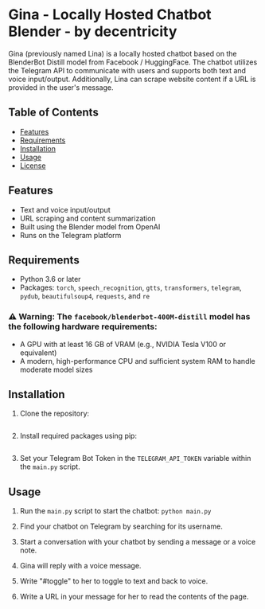 # Gina - Locally Hosted Chatbot Blender - by decentricity

Gina (previously named Lina) is a locally hosted chatbot based on the BlenderBot Distill model from Facebook / HuggingFace. The chatbot utilizes the Telegram API to communicate with users and supports both text and voice input/output. Additionally, Lina can scrape website content if a URL is provided in the user's message.

## Table of Contents
- [Features](#features)
- [Requirements](#requirements)
- [Installation](#installation)
- [Usage](#usage)
- [License](#license)

## Features
- Text and voice input/output
- URL scraping and content summarization
- Built using the Blender model from OpenAI
- Runs on the Telegram platform

## Requirements
- Python 3.6 or later
- Packages: `torch`, `speech_recognition`, `gtts`, `transformers`, `telegram`, `pydub`, `beautifulsoup4`, `requests`, and `re`

### ⚠️ **Warning:** The `facebook/blenderbot-400M-distill` model has the following hardware requirements:

- A GPU with at least 16 GB of VRAM (e.g., NVIDIA Tesla V100 or equivalent)
- A modern, high-performance CPU and sufficient system RAM to handle moderate model sizes

## Installation
1. Clone the repository:
```git clone https://github.com/Decentricity/Gina-LocallyHostedChatbot-Blender.git
```
2. Install required packages using pip:
```pip install -r requirements.txt
```
3. Set your Telegram Bot Token in the `TELEGRAM_API_TOKEN` variable within the `main.py` script.

## Usage
1. Run the `main.py` script to start the chatbot:
```python main.py```

2. Find your chatbot on Telegram by searching for its username.

3. Start a conversation with your chatbot by sending a message or a voice note.

4. Gina will reply with a voice message.

5. Write "#toggle" to her to toggle to text and back to voice.

6. Write a URL in your message for her to read the contents of the page.

